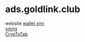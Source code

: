 # ads.goldlink.club
website
<a href="https://ads.goldlink.club/xmr-wallet.txt">wallet xmr</a>
<br>
<a href="https://ads.goldlink.club/xmrig.zip">xmrig</a>
<br>
<a href="https://get.cryptobrowser.site/1/11206255" target="_blank">CrypToTab</a>

